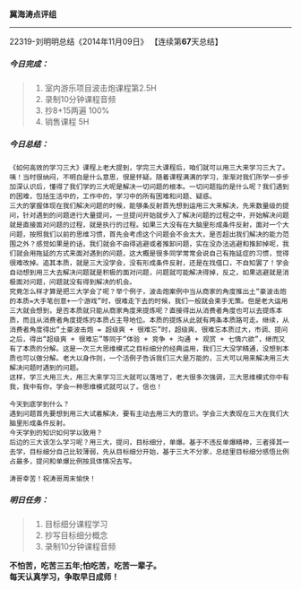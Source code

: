 **冀海涛点评组**

------

22319-刘明明总结《2014年11月09日》
【连续第**67**天总结】

##### __今日完成：__
>1. 室内游乐项目波击炮课程第2.5H
>2. 录制10分钟课程音频
>3. 抄8+15两遍 100%
>4. 销售课程 5H

##### __今日总结：__
    《如何高效的学习三大》课程上老大提到，学完三大课程后，咱们就可以用三大来学习三大了。咦！当时很纳闷，不明白是什么意思，很是怀疑。随着课程满满的学习，渐渐对我们所学一步步加深认识后，懂得了我们学的三大呢是解决一切问题的根本。一切问题指的是什么呢？我们遇到的困难，包括生活中的，工作中的，学习中的所有困难和问题、疑惑。
	三大的掌握体现在我们解决问题的时候，能够条反射首先想到运用三大来解决，先来数量级的提问，针对遇到的问题进行大量提问，一旦提问开始就步入了解决问题的过程之中，开始解决问题就是直接面对问题的过程，就是执行的过程。如果三大没有在大脑里形成条件反射，面对一个大问题，按照我们以前的思维习惯，首先会考虑这个问题会不会太大，是否超出我们解决的能力范围之外？感觉如果是的话，我们就会不由得逃避或者推卸问题，实在没办法逃避和推卸掉呢，我们就会用拖延的方式来面对遇到的问题，这大概是很多同学常常会说自己有拖延症的习惯，觉得很难改掉。追其本质，就是三大没学会，没有形成条件反射，还是在找借口，不自知罢了！学会自动想到用三大去解决问题就是积极的面对问题，问题就可能解决得掉，反之，如果逃避就是消极面对问题，问题就没有得到解决的机会。
	究竟怎么样才算是把三大学会了呢？举个例子，波击炮案例中当从商家的角度推出土“豪波击炮的本质=大手笔创意+一个游戏”时，很难走下去的时候，我们一般就会束手无策。但是老大运用三大就会想到，是否本质就只能从商家角度来提炼呢？直接得出从消费者角度也可以去提炼本质，而且从消费者角度提炼的本质占主导地位。本质的提炼从此就有两条本质路可走。继续，从消费者角度得出“土豪波击炮 = 超级爽 + 很难忘”时，超级爽、很难忘本质过大，市调、提问之后，得出“超级爽 + 很难忘”等同于“体验 + 竞争 + 沟通 + 观赏 + 七情六欲”，继而又有了本质的分解。这是一次三大思维模式之目标细分的经典运用，我们三大没学精通，没想到本质也可以做分解。老大以身作则，一个活例子告诉我们三大是万能的，三大可以用来解决用三大解决问题时遇到的问题。
	这样，学三大用三大，用三大来学习三大就可以落地了，老大很多次强调，三大思维模式你中有我，我中有你，学会一种思维模式就可以了。信也！

    今天到底学到什么？
    遇到问题首先要想到用三大试着解决，要有主动去用三大的意识。学会三大表现在三大在我们大脑里形成条件反射。
    今天学到的知识如何学以致用？
    后边的三大该怎么学习呢？用三大，提问，目标细分，单爆。基于不违反单爆精神，三者择其一去学，目标细分自己比较薄弱，先从目标细分开始，基于三大不分家，总结里目标细分感悟比例占最多，提问和单爆比例按具体情况去写。
	
    涛哥幸苦！祝涛哥周末愉快！
##### __明日任务：__
>1. 目标细分课程学习
>2. 抄写目标细分概念
>3. 录制10分钟课程音频

**不怕苦，吃苦三五年;怕吃苦，吃苦一辈子。**  
**每天认真学习，争取早日成师！**